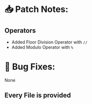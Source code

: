 # 📥 Patch Notes:
## Operators
- Added Floor Division Operator with ```//```
- Added Modulo Operator with ```%```

# 🐞 Bug Fixes:
None

## Every File is provided
